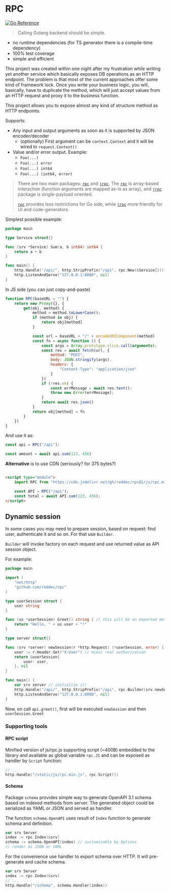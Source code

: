 # RPC

[![Go Reference](https://pkg.go.dev/badge/github.com/reddec/rpc.svg)](https://pkg.go.dev/github.com/reddec/rpc)

> Calling Golang backend should be simple.

- no runtime dependencies (for TS generator there is a compile-time dependency)
- 100% test coverage
- simple and efficient

This project was created within one night after my frustration while writing yet another service which basically exposes
DB operations as an HTTP endpoint. The problem is that most of the current approaches offer some kind of framework lock.
Once you write your business logic, you will, basically, have to duplicate the method, which will just accept values
from an HTTP request and proxy it to the business function.

This project allows you to expose almost any kind of structure method as HTTP endpoints.

Supports:

- Any input and output arguments as soon as it is supported by JSON encoder/decoder
    - (optionally) First argument can be `context.Context` and it will be wired to `request.Context()`
- Value and/or error output. Example:
    - `Foo(...)`
    - `Foo(...) error`
    - `Foo(...) int64`
    - `Foo(...) (int64, error)`

> There are two main packages: [`rpc`](https://pkg.go.dev/github.com/reddec/rpc) and [`jrpc`](https://pkg.go.dev/github.com/reddec/rpc/jrpc).
> The  [`rpc`](https://pkg.go.dev/github.com/reddec/rpc) is array-based interaction (function arguments are mapped as-is as array),
> and [`jrpc`](https://pkg.go.dev/github.com/reddec/rpc/jrpc) package is single-payload oriented.
>
> [`rpc`](https://pkg.go.dev/github.com/reddec/rpc) provides less restrictions for Go side, while [`jrpc`](https://pkg.go.dev/github.com/reddec/rpc/jrpc) more friendly for UI and code-generators.

Simplest possible example:

```go
package main

type Service struct{}

func (srv *Service) Sum(a, b int64) int64 {
	return a + b
}

func main() {
	http.Handle("/api/", http.StripPrefix("/api", rpc.New(&Service{})))
	http.ListenAndServe("127.0.0.1:8080", nil)
}
```

In JS side (you can just copy-and-paste)

```js
function RPC(baseURL = "") {
    return new Proxy({}, {
        get(obj, method) {
            method = method.toLowerCase();
            if (method in obj) {
                return obj[method]
            }

            const url = baseURL + "/" + encodeURIComponent(method)
            const fn = async function () {
                const args = Array.prototype.slice.call(arguments);
                const res = await fetch(url, {
                    method: "POST",
                    body: JSON.stringify(args),
                    headers: {
                        "Content-Type": "application/json"
                    }
                })
                if (!res.ok) {
                    const errMessage = await res.text();
                    throw new Error(errMessage);
                }
                return await res.json()
            }
            return obj[method] = fn
        }
    })
}
```

And use it as:

```js
const api = RPC("/api");

const amount = await api.sum(123, 456)
```

**Alternative** is to use CDN (seriously? for 375 bytes?)

```html

<script type="module">
    import RPC from "https://cdn.jsdelivr.net/gh/reddec/rpc@1/js/rpc.min.js"

    const API = RPC("/api");
    const total = await API.sum(123, 456);
</script>
```

## Dynamic session

In some cases you may need to prepare session, based on request: find user, authenticate it and so on. For that
use `Builder`.

`Builder` will invoke factory on each request and use returned value as API session object.

For example:

```go
package main

import (
	"net/http"
	"github.com/reddec/rpc"
)

type userSession struct {
	user string
}

func (us *userSession) Greet() string { // this will be an exported method
	return "Hello, " + us.user + "!"
}

type server struct{}

func (srv *server) newSession(r *http.Request) (*userSession, error) {
	user := r.Header.Get("X-User") // mimic real authorization
	return &userSession{
		user: user,
	}, nil
}

func main() {
	var srv server // initialize it!
	http.Handle("/api/", http.StripPrefix("/api", rpc.Builder(srv.newSession)))
	http.ListenAndServe("127.0.0.1:8080", nil)
}
```

Now, on call `api.greet()`, first will be executed `newSession` and then `userSession.Greet`

### Supporting tools

#### RPC script

Minified version of js/rpc.js supporting script (~400B) embedded to the library and available as global variable
`rpc.JS` and can be exposed as handler by `Script` function:

```go
// ...
http.Handle("/static/js/rpc.min.js", rpc.Script())
```

#### Schema

Package `schema` provides simple way to generate OpenAPI 3.1 schema based on indexed methods from server.
The generated object could be serialized as YAML or JSON and served as handler.

The function `schema.OpenAPI` uses result of `Index` function to generate schema and definition.

```go
var srv Server
index := rpc.Index(&srv)
schema := schema.OpenAPI(index) // customizable by Options
// render as JSON or YAML
```

For the convenience use handler to export schema over HTTP. It will pre-generate and cache schema.

```go
var srv Server
index := rpc.Index(&srv)
// ...
http.Handle("/schema", schema.Handler(index))
```